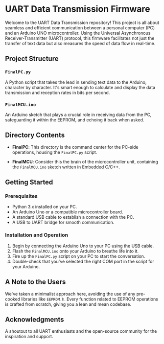 # UART Data Transmission Firmware

Welcome to the UART Data Transmission repository! This project is all about seamless and efficient communication between a personal computer (PC) and an Arduino UNO microcontroller. Using the Universal Asynchronous Receiver-Transmitter (UART) protocol, this firmware facilitates not just the transfer of text data but also measures the speed of data flow in real-time.

## Project Structure

### `FinalPC.py`
A Python script that takes the lead in sending text data to the Arduino, character by character. It's smart enough to calculate and display the data transmission and reception rates in bits per second.

### `FinalMCU.ino`
An Arduino sketch that plays a crucial role in receiving data from the PC, safeguarding it within the EEPROM, and echoing it back when asked.

## Directory Contents

- **FinalPC**: This directory is the command center for the PC-side operations, housing the `FinalPC.py` script.

- **FinalMCU**: Consider this the brain of the microcontroller unit, containing the `FinalMCU.ino` sketch written in Embedded C/C++.

## Getting Started

### Prerequisites
- Python 3.x installed on your PC.
- An Arduino Uno or a compatible microcontroller board.
- A standard USB cable to establish a connection with the PC.
- A USB to UART bridge for smooth communication.

### Installation and Operation
1. Begin by connecting the Arduino Uno to your PC using the USB cable.
2. Flash the `FinalMCU.ino` onto your Arduino to breathe life into it.
3. Fire up the `FinalPC.py` script on your PC to start the conversation.
4. Double-check that you've selected the right COM port in the script for your Arduino.

## A Note to the Users
We've taken a minimalist approach here, avoiding the use of any pre-cooked libraries like `EEPROM.h`. Every function related to EEPROM operations is crafted from scratch, giving you a lean and mean codebase.



## Acknowledgments
A shoutout to all UART enthusiasts and the open-source community for the inspiration and support.



